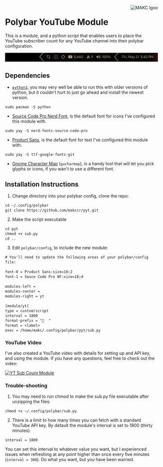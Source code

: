 <a href="https://makc.co">
    <img src="https://makccr.github.io/images/github-header.svg" alt="MAKC lgoo" title="MAKC" align="right" height="50" />
</a>

# Polybar YouTube Module
This is a module, and a python script that enables users to place the YouTube subscriber count for any YouTube channel into their polybar configuration. 

<p align="center">
<img src="https://github.com/makccr/pyt/blob/master/shot.png">
</p>

## Dependencies
* [``python3``](https://github.com/python), you may very well be able to run this with older versions of python, but it couldn't hurt to just go ahead and install the newest version.
```
sudo pacman -S python
```
* [Source Code Pro Nerd Font](https://github.com/ryanoasis/nerd-fonts), is the default font for icons I've configured this module with.
```
sudo yay -S nerd-fonts-source-code-pro
```
* [Product Sans](https://befonts.com/product-sans-font.html), is the default font for text I've configured this module with.
```
sudo yay -S ttf-google-fonts-git
```
* [Gnome Character Map](https://wiki.gnome.org/Apps/Gucharmap) (``gucharmap``), is a handy tool that will let you pick glyphs or icons, if you wan't to use a different font.

## Installation Instructions
1. Change directory into your polybar config, clone the repo:
```
cd ~/.config/polybar
git clone https://github.com/makccr/pyt.git
```
2. Make the script executable
```
cd pyt
chmod +x sub.py
cd ..
```
3. Edit ``polybar/config``, to include the new module: 
```
# You'll need to update the following areas of your polybar/config file:

font-0 = Product Sans:size=10;2
font-1 = Sauce Code Pro NF:size=18;4

modules-left = 
modules-center = 
modules-right = yt 

[module/yt]
type = custom/script
interval = 1800
format-prefix = "  "
format = <label>
exec = /home/makc/.config/polybar/pyt/sub.py
```

### YouTube Video
I've also created a YouTube video with details for setting up and API key, and using the module. If you have any questions, feel free to check out the video: 

[![YT Sub Count Module](https://img.youtube.com/vi/Cj-frgJj83M/maxresdefault.jpg)](https://youtu.be/Cj-frgJj83M )

### Trouble-shooting 
1. You may need to run chmod to make the sub.py file executable after unzipping the files: 
```
chmod +x ~/.config/polybar/sub.py
```
2. There is a limit to how many times you can fetch with a standard YouTube API key. By default the module's interval is set to 1800 (thirty minutes). 
```
interval = 1800
```
You can set this interval to whatever value you want, but I experienced issues when refreshing at any point higher than once every five minutes (``interval = 300``). Do what you want, but you have been warned.
